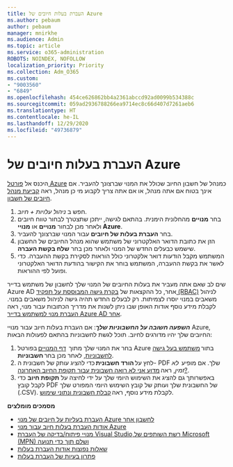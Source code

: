 ```yaml
---
title: העברת בעלות חיובים של Azure
ms.author: pebaum
author: pebaum
manager: mnirkhe
ms.audience: Admin
ms.topic: article
ms.service: o365-administration
ROBOTS: NOINDEX, NOFOLLOW
localization_priority: Priority
ms.collection: Adm_O365
ms.custom:
- "9003560"
- "6849"
ms.openlocfilehash: 454ce626862bb4a2361abccd92ad0099b534388c
ms.sourcegitcommit: 059ad2936788266ea9714ec8c66d407d7261aeb6
ms.translationtype: HT
ms.contentlocale: he-IL
ms.lasthandoff: 12/29/2020
ms.locfileid: "49736879"
---
```

# <a name="transfer-azure-billing-ownership"></a>העברת בעלות חיובים של Azure

היכנס אל [פורטל Azure](https://portal.azure.com/) כמנהל של חשבון החיוב שכולל את המנוי שברצונך להעביר. אם אינך בטוח אם אתה מנהל, או אם אתה צריך לקבוע מי כן מנהל, ראה [קביעת מנהל חיובים של חשבון](https://docs.microsoft.com/azure/cost-management-billing/understand/subscription-transfer#whoisaa).

1. חפש ב _ניהול עלויות + חיוב_.
1. בחר **מנויים** מהחלונית הימנית. בהתאם לגישה, ייתכן שתצטרך לבחור טווח חיובים ולאחר מכן לבחור **מנויים** או **מנויי Azure**.
1. בחר **העברת בעלות של חיובים** עבור המנוי שברצונך להעביר.
1. הזן את כתובת הדואר האלקטרוני של משתמש שהוא מנהל החיובים של החשבון שישמש כבעלים החדש של המנוי ולאחר מכן בחר **שלח בקשת העברה**.
1. המשתמש מקבל הודעות דואר אלקטרוני כולל הוראות לסקירת בקשת ההעברה. כדי לאשר את בקשת ההעברה, המשתמש בוחר את הקישור בהודעת הדואר האלקטרוני ופועל לפי ההוראות.

שים לב שאם אתה מעביר את בעלות החיובים של המנוי שלך לחשבון של משתמש בדייר Azure AD אחר, כל ההקצאות של [בקרת גישה המבוססת על תפקיד (RBAC)](https://docs.microsoft.com/azure/role-based-access-control/overview?WT.mc_id=Portal-Microsoft_Azure_Support) לניהול משאבים במנוי יוסרו לצמיתות. רק לבעלים החדש תהיה גישה לניהול משאבים במנוי. לקבלת מידע נוסף אודות האופן שבו ניתן לשנות את מדריך הכתובות עבור מנוי, ראה [העברת מנוי למשתמש בדייר Azure AD אחר](https://docs.microsoft.com/azure/active-directory/managed-identities-azure-resources/known-issues?WT.mc_id=Portal-Microsoft_Azure_Support).

_**השפעה חשובה על החשבוניות שלך**_: אם העברת בעלות חיוב עבור מנויי Azure, החיובים שלך יהיו מדורגים לחיוב. תוכל לגשת לחשבוניות בהתאם לפעולות הבאות:  

1. בחר את המנוי שלך מתוך  [דף המנויים](https://portal.azure.com/#blade/Microsoft_Azure_Billing/SubscriptionsBlade) בפורטל Azure בתור [משתמש בעל גישה לחשבוניות](https://docs.microsoft.com/azure/cost-management-billing/manage/manage-billing-access?WT.mc_id=Portal-Microsoft_Azure_Support), לאחר מכן בחר **חשבוניות**.
1. לחץ על **הורד חשבונית** כדי להציג עותק של חשבונית ה- PDF שלך. אם מופיע  _לא זמין_, ראה [מדוע אני לא רואה חשבונית עבור תקופת החיוב האחרונה?](https://docs.microsoft.com/azure/cost-management-billing/manage/download-azure-invoice-daily-usage-date?WT.mc_id=Portal-Microsoft_Azure_Support#noinvoice).
1. באפשרותך גם להציג את השימוש היומי שלך על ידי לחיצה על **תקופת חיוב** כדי לקבל קובץ PDF של החשבונית שלך ועותק של קובץ השימוש היומי המפורט שלך (.CSV). לקבלת מידע נוסף, ראה [קבלת חשבונית ונתוני שימוש](https://docs.microsoft.com/azure/cost-management-billing/manage/download-azure-invoice-daily-usage-date?WT.mc_id=Portal-Microsoft_Azure_Support).

**מסמכים מומלצים**

- [העברת בעליות על חיובים של מנוי Azure לחשבון אחר](https://docs.microsoft.com/azure/cost-management-billing/manage/billing-subscription-transfer)
- [אודות העברת בעלות חיוב עבור מנוי Azure](https://docs.microsoft.com//azure/cost-management-billing/understand/subscription-transfer)
- [מנויי פיתוח/בדיקה של העברת Visual Studio,‏רשת השותפים של Microsoft (MPN) ושלם תוך כדי תנועה](https://docs.microsoft.com/azure/billing/billing-subscription-transfer?WT.mc_id=Portal-Microsoft_Azure_Support#transferring-visual-studio-microsoft-partner-network-mpn-and-pay-as-you-go-devtest-subscriptions)
- [שאלות נפוצות אודות העברת בעלות](https://docs.microsoft.com/azure/billing/billing-subscription-transfer?WT.mc_id=Portal-Microsoft_Azure_Support#frequently-asked-questions-faq-for-senders)
- [פתרון בעיות של העברת בעלות](https://docs.microsoft.com/azure/billing/billing-subscription-transfer?WT.mc_id=Portal-Microsoft_Azure_Support#troubleshooting)
